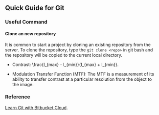 ## Quick Guide for Git

### Useful Command
#### Clone an new repository
It is common to start a project by cloning an existing repository from the server. To clone the repository, type the `git clone <repo>` in git bash and the repository will be copied to the current local directory.




- Contrast: \frac{I_{max} - I_{min}}{I_{max} + I_{min}}.

- Modulation Transfer Function (MTF): The MTF is a measurement of its ability to transfer contrast at a particular resolution from the object to the image.

### Reference


[Learn Git with Bitbucket Cloud](https://www.atlassian.com/git/tutorials/learn-git-with-bitbucket-cloud).
